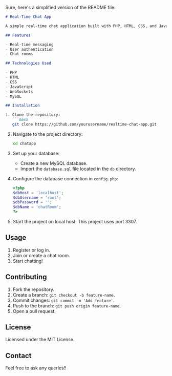 Sure, here's a simplified version of the README file:

```markdown
# Real-Time Chat App

A simple real-time chat application built with PHP, HTML, CSS, and JavaScript.

## Features

- Real-time messaging
- User authentication
- Chat rooms

## Technologies Used

- PHP
- HTML
- CSS
- JavaScript
- WebSockets
- MySQL

## Installation

1. Clone the repository:
   ```bash
   git clone https://github.com/yourusername/realtime-chat-app.git
   ```

2. Navigate to the project directory:
   ```bash
   cd chatapp
   ```

3. Set up your database:
   - Create a new MySQL database.
   - Import the `database.sql` file located in the `db` directory.

4. Configure the database connection in `config.php`:
   ```php
   <?php
   $dbHost = 'localhost';
   $dbUsername = 'root';
   $dbPassword = '';
   $dbName = 'chatRoom';
   ?>
   ```

5. Start the project on local host. This project uses port 3307.

## Usage

1. Register or log in.
2. Join or create a chat room.
3. Start chatting!

## Contributing

1. Fork the repository.
2. Create a branch: `git checkout -b feature-name`.
3. Commit changes: `git commit -m 'Add feature'`.
4. Push to the branch: `git push origin feature-name`.
5. Open a pull request.

## License

Licensed under the MIT License.

## Contact

Feel free to ask any queries!!
